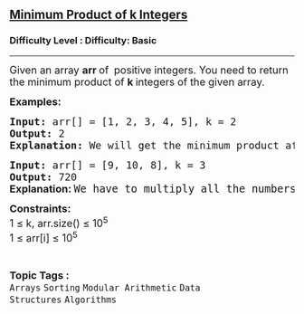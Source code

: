<h2><a href="https://www.geeksforgeeks.org/problems/minimum-product-of-k-integers2553/1?page=5&difficulty=Basic&status=unsolved&sortBy=submissions">Minimum Product of k Integers</a></h2><h3>Difficulty Level : Difficulty: Basic</h3><hr><div class="problems_problem_content__Xm_eO"><p><span style="font-size: 18px;">Given an array <strong>arr </strong>of <strong>&nbsp;</strong>positive integers. You need to return the minimum product of <strong>k </strong>integers of the given array.</span></p>
<p><span style="font-size: 18px;"><strong>Examples:</strong></span></p>
<pre><span style="font-size: 18px;"><strong>Input:</strong> arr[] = [1, 2, 3, 4, 5], k = 2<br><strong>Output:</strong> 2
<strong>Explanation: </strong>We will get the minimum product after multiplying 1 and 2 that is 2. So, the answer is 2.
</span></pre>
<pre><span style="font-size: 18px;"><strong>Input:</strong> arr[] = [9, 10, 8], k = 3
<strong>Output:</strong> 720<br></span><strong style="font-size: 18px; font-family: -apple-system, BlinkMacSystemFont, 'Segoe UI', Roboto, Oxygen, Ubuntu, Cantarell, 'Open Sans', 'Helvetica Neue', sans-serif;">Explanation: </strong><span style="font-size: 14pt;">We have to multiply all the numbers.</span></pre>
<p><span style="font-size: 18px;"><strong>Constraints:</strong><br>1 ≤ k, arr.size() ≤ 10<sup>5<br></sup></span><span style="font-size: 18px;">1 ≤ arr[i] ≤ 10<sup>5</sup></span></p></div><br><p><span style=font-size:18px><strong>Topic Tags : </strong><br><code>Arrays</code>&nbsp;<code>Sorting</code>&nbsp;<code>Modular Arithmetic</code>&nbsp;<code>Data Structures</code>&nbsp;<code>Algorithms</code>&nbsp;